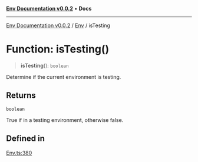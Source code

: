 [**Env Documentation v0.0.2**](../../README.md) • **Docs**

***

[Env Documentation v0.0.2](../../modules.md) / [Env](../README.md) / isTesting

# Function: isTesting()

> **isTesting**(): `boolean`

Determine if the current environment is testing.

## Returns

`boolean`

True if in a testing environment, otherwise false.

## Defined in

[Env.ts:380](https://github.com/stonemjs/env/blob/695c924d11add6d23337945b2dffa763b18be5aa/src/Env.ts#L380)
